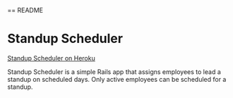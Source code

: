 == README

# Standup Scheduler

[Standup Scheduler on Heroku](https://desolate-crag-6223.herokuapp.com/)

Standup Scheduler is a simple Rails app that assigns employees to lead a
standup on scheduled days. Only active employees can be scheduled for a standup.
